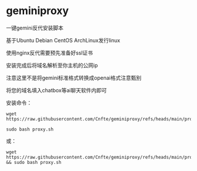 # geminiproxy
一键gemini反代安装脚本

基于Ubuntu Debian CentOS ArchLinux发行linux

使用nginx反代需要预先准备好ssl证书

安装完成后将域名解析至你主机的公网ip

注意这里不是将gemini标准格式转换成openai格式注意甄别

将您的域名填入chatbox等ai聊天软件内即可

安装命令：
```shell
wget https://raw.githubusercontent.com/Cnfte/geminiproxy/refs/heads/main/proxy.sh
```
```shell
sudo bash proxy.sh
```
或：
```shell
wget https://raw.githubusercontent.com/Cnfte/geminiproxy/refs/heads/main/proxy.sh && sudo bash proxy.sh
```
